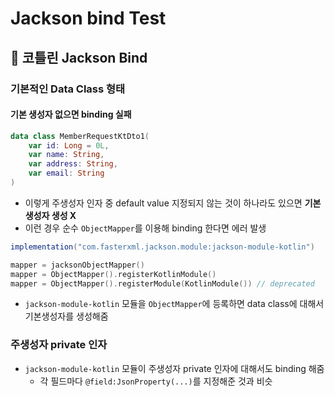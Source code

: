 # Jackson bind Test

## 📌 코틀린 Jackson Bind

### 기본적인 Data Class 형태

#### 기본 생성자 없으면 binding 실패
```kotlin
data class MemberRequestKtDto1(
    var id: Long = 0L,
    var name: String,
    var address: String,
    var email: String
)
```
- 이렇게 주생성자 인자 중 default value 지정되지 않는 것이 하나라도 있으면 **기본 생성자 생성 X**
- 이런 경우 순수 `ObjectMapper`를 이용해 binding 한다면 에러 발생

```groovy
implementation("com.fasterxml.jackson.module:jackson-module-kotlin")
```
```kotlin
mapper = jacksonObjectMapper()
mapper = ObjectMapper().registerKotlinModule()
mapper = ObjectMapper().registerModule(KotlinModule()) // deprecated
```
- `jackson-module-kotlin` 모듈을 `ObjectMapper`에 등록하면 data class에 대해서 기본생성자를 생성해줌

### 주생성자 private 인자
- `jackson-module-kotlin` 모듈이 주생성자 private 인자에 대해서도 binding 해줌
  - 각 필드마다 `@field:JsonProperty(...)`를 지정해준 것과 비슷